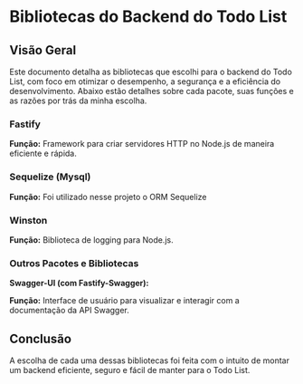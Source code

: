 # Bibliotecas do Backend do Todo List

## Visão Geral

Este documento detalha as bibliotecas que escolhi para o backend do Todo List, com foco em otimizar o desempenho, a segurança e a eficiência do desenvolvimento. Abaixo estão detalhes sobre cada pacote, suas funções e as razões por trás da minha escolha.

### Fastify

**Função:** Framework para criar servidores HTTP no Node.js de maneira eficiente e rápida.

### Sequelize (Mysql)

**Função:** Foi utilizado nesse projeto o ORM Sequelize

### Winston

**Função:** Biblioteca de logging para Node.js.

### Outros Pacotes e Bibliotecas

**Swagger-UI (com Fastify-Swagger):**

**Função:** Interface de usuário para visualizar e interagir com a documentação da API Swagger.

## Conclusão

A escolha de cada uma dessas bibliotecas foi feita com o intuito de montar um backend eficiente, seguro e fácil de manter para o Todo List.
